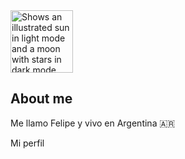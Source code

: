 <picture>
  <source media="(prefers-color-scheme: dark)" width=100 height=100 srcset="https://user-images.githubusercontent.com/25423296/163456776-7f95b81a-f1ed-45f7-b7ab-8fa810d529fa.png">
  <source media="(prefers-color-scheme: light)" width=100 height=100 srcset="https://user-images.githubusercontent.com/25423296/163456779-a8556205-d0a5-45e2-ac17-42d089e3c3f8.png">
  <img alt="Shows an illustrated sun in light mode and a moon with stars in dark mode." src="https://user-images.githubusercontent.com/25423296/163456779-a8556205-d0a5-45e2-ac17-42d089e3c3f8.png">
</picture>


## About me
Me llamo Felipe y vivo en Argentina :argentina:
<!-- 
Reemplaza YOUR-DARKMODE-IMAGE por la dirección URL de una imagen que se va a mostrar para los visitantes con el modo oscuro.
Reemplaza YOUR-LIGHTMODE-IMAGE por la dirección URL de una imagen que se va a mostrar para los visitantes con el modo claro.
Reemplaza YOUR-DEFAULT-IMAGE por la dirección URL de una imagen que se va a mostrar en caso de que ninguna de las otras imágenes pueda coincidir, por ejemplo, si el visitante usa un explorador que no admite la característica prefers-color-scheme.
-->

Mi perfil
